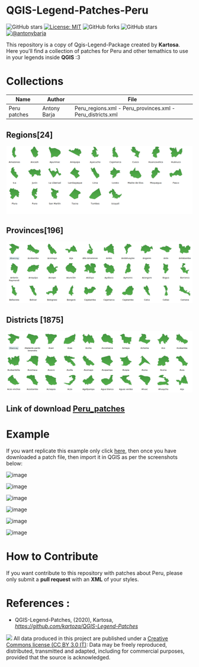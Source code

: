 # QGIS-Legend-Patches-Peru

![GitHub stars](https://img.shields.io/github/stars/qgis/QGIS?color=blue&label=qgis%3A%3Astarts&logo=qgis&logoColor=green)
[![License: MIT](https://img.shields.io/badge/License-MIT-yellow.svg)](https://opensource.org/licenses/MIT)
![GitHub forks](https://img.shields.io/github/forks/barja8/QGIS-Patches-Peru?style=plastic)
![GitHub stars](https://img.shields.io/github/stars/barja8/QGIS-Patches-Peru?color=green&style=plastic)
<a href="https://www.linkedin.com/in/antonybarja/"><img alt="@antonybarja" 
src="https://img.shields.io/badge/Autor-Antony%20M.%20Barja-lightgrey" /></a>

This repository is a copy of Qgis-Legend-Package created by **Kartosa**.
Here you'll find a collection of patches for Peru and other temathics to use in your legends inside **QGIS** :3 

# Collections

Name | Author | File
-----|--------|-------
Peru patches | Antony Barja | Peru_regions.xml - Peru_provinces.xml - Peru_districts.xml

## Regions[24]
![img](https://github.com/barja8/QGIS-Patches-Peru/blob/master/Peru%20Patches/Peru_regions.png?raw=true)

## Provinces[196]
![img](https://github.com/barja8/QGIS-Patches-Peru/blob/master/Peru%20Patches/Peru_provinces.png?raw=true)

## Districts [1875]
![img](https://raw.githubusercontent.com/barja8/QGIS-Patches-Peru/master/Peru%20Patches/Peru_districts.png)

## Link of download [Peru_patches](https://github.com/qgisper/QGIS-Patches-Peru/raw/master/Peru%20Patches/Peru_patches.tar)

# Example

If you want replicate this example only click [here](https://github.com/barja8/QGIS-Patches-Peru/blob/master/Peru%20Patches/Peru_regions.png?raw=true), then once you have downloaded a patch file, then import it in QGIS as per the screenshots below:

![image](https://github.com/barja8/Friends/blob/master/QGIS/Img/patches/img01.png?raw=true)

![image](https://github.com/barja8/Friends/blob/master/QGIS/Img/patches/img02.png?raw=true)

![image](https://github.com/barja8/Friends/blob/master/QGIS/Img/patches/img03.png?raw=true)

![image](https://github.com/barja8/Friends/blob/master/QGIS/Img/patches/img04.png?raw=true)

![image](https://github.com/barja8/Friends/blob/master/QGIS/Img/patches/img05.png?raw=true)

![image](https://github.com/barja8/Friends/blob/master/QGIS/Img/patches/TopoMap.png?raw=true)

# How to Contribute
If you want contribute to this repository with patches about Peru, please only submit a **pull request** with an **XML** of your styles.

# References : 

* QGIS-Legend-Patches, (2020), Kartosa, *https://github.com/kartoza/QGIS-Legend-Patches*

![](https://github.com/barja8/Friends/blob/master/QGIS/Img/icons/istat88x31.png?raw=true) All data produced in this project are published under a [Creative Commons license (CC BY 3.0 IT)]((https://creativecommons.org/share-your-work/)): Data may be freely reproduced, distributed, transmitted and adapted, including for commercial purposes, provided that the source is acknowledged.
